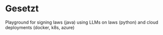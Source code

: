 # Gesetzt

Playground for signing laws (java)
using LLMs on laws (python)
and cloud deployments (docker, k8s, azure)
